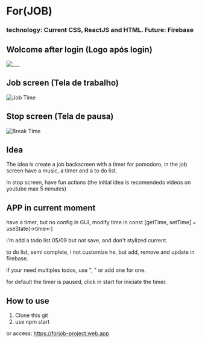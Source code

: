 # For(JOB)

### technology: Current CSS, ReactJS and HTML. Future: Firebase

## Wolcome after login (Logo após login)

![___](https://user-images.githubusercontent.com/83098581/132108696-e3c69166-8370-428a-8156-3d21eee2e907.png)

## Job screen (Tela de trabalho)

![Job Time](https://user-images.githubusercontent.com/83098581/132108700-cdec3bf3-df97-4132-8b64-f45eec9be38d.png)

## Stop screen (Tela de pausa)

![Break Time](https://user-images.githubusercontent.com/83098581/132108698-0136617b-c064-4160-88c1-0701570581f2.png)

## Idea

The idea is create a job backscreen with a timer for pomodoro, in the job screen have a music, a timer and a to do list.

In stop screen, have fun actions (the initial idea is recomendeds videos on youtube max 5 minutes)

## APP in current moment

have a timer, but no config in GUI, modify time in const [getTime, setTime] = useState(->time<-)

i'm add a todo list 05/09 but not save, and don't stylized current.

to do list, semi complete, i not customize he, but add, remove and update in firebase.

if your need multiples todos, use ", " or add one for one.

for default the timer is paused, click in start for iniciate the timer.

## How to use

1. Clone this git
2. use npm start

or access: https://forjob-project.web.app
